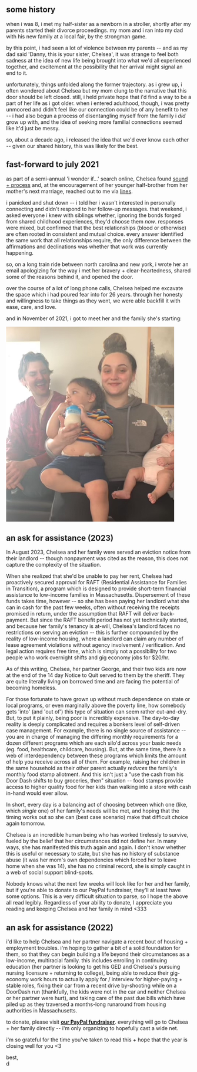 ## some history

when i was 8, i met my half-sister as a newborn in a stroller, shortly after my parents started their divorce proceedings. my mom and i ran into my dad with his new family at a local fair, by the strongman game.

by this point, i had seen a lot of violence between my parents -- and as my dad said 'Danny, this is your sister, Chelsea', it was strange to feel both sadness at the idea of new life being brought into what we'd all experienced together, and excitement at the possibility that her arrival might signal an end to it.
 
unfortunately, things unfolded along the former trajectory. as i grew up, i often wondered about Chelsea but my mom clung to the narrative that this door should be left closed. still, i held private hope that i'd find a way to be a part of her life as i got older. when i entered adulthood, though, i was pretty unmoored and didn't feel like our connection could be of any benefit to her -- i had also begun a process of disentangling myself from the family i *did* grow up with, and the idea of seeking more familial connections seemed like it'd just be messy.

so, about a decade ago, i released the idea that we'd ever know each other -- given our shared history, this was likely for the best.
 
## fast-forward to july 2021

as part of a semi-annual 'i wonder if...' search online, Chelsea found [sound + process](https://soundcloud.com/sound-and-process) and, at the encouragement of her younger half-brother from her mother's next marriage, reached out to me via [lines](https://llllllll.co).
 
i panicked and shut down -- i told her i wasn't interested in personally connecting and didn't respond to her follow-up messages. that weekend, i asked everyone i knew with siblings whether, ignoring the bonds forged from shared childhood experiences, they'd choose them *now*. responses were mixed, but confirmed that the best relationships (blood or otherwise) are often rooted in consistent and mutual choice. every answer identified the same work that all relationships require, the only difference between the affirmations and declinations was whether that work was currently happening.

so, on a long train ride between north carolina and new york, i wrote her an email apologizing for the way i met her bravery + clear-heartedness, shared some of the reasons behind it, and opened the door.
 
over the course of a lot of long phone calls, Chelsea helped me excavate the space which i had poured fear into for 26 years. through her honesty and willingness to take things as they went, we were able backfill it with ease, care, and love.

and in November of 2021, i got to meet her and the family she's starting:

![](/images/chelsea.jpg)

## an ask for assistance (2023)

In August 2023, Chelsea and her family were served an eviction notice from their landlord -- though nonpayment was cited as the reason, this does not capture the complexity of the situation.

When she realized that she'd be unable to pay her rent, Chelsea had proactively secured approval for RAFT (Residential Assistance for Families in Transition), a program which is designed to provide short-term financial assistance to low-income families in Massachusetts. Dispersement of these funds takes time, however -- so she has been paying her landlord what she can in cash for the past few weeks, often without receiving the receipts promised in return, under the assumption that RAFT will deliver back-payment. But since the RAFT benefit period has not yet technically started, and because her family's tenancy is at-will, Chelsea's landlord faces no restrictions on serving an eviction -- this is further compounded by the reality of low-income housing, where a landlord can claim any number of lease agreement violations without agency involvement / verification. And legal action requires free time, which is simply not a possibility for two people who work overnight shifts and gig economy jobs for $20/hr.

As of this writing, Chelsea, her partner George, and their two kids are now at the end of the 14 day Notice to Quit served to them by the sheriff. They are quite literally living on borrowed time and are facing the potential of becoming homeless.

For those fortunate to have grown up without much dependence on state or local programs, or even marginally above the poverty line, how somebody gets 'into' (and 'out of') this type of situation can seem rather cut-and-dry. But, to put it plainly, being poor is incredibly expensive. The day-to-day reality is deeply complicated and requires a bonkers level of self-driven case management. For example, there is no single source of assistance -- you are in charge of managing the differing monthly requirements for a dozen different programs which are each silo'd across your basic needs (eg. food, healthcare, childcare, housing). But, at the same time, there *is* a web of interdependency between these programs which limits the amount of help you receive across all of them. For example, raising her children in the same household as their other parent actually *reduces* the family's monthly food stamp allotment. And this isn't just a "use the cash from his Door Dash shifts to buy groceries, then" situation -- food stamps provide access to higher quality food for her kids than walking into a store with cash in-hand would ever allow.

In short, every day is a balancing act of choosing between which one (like, which _single_ one) of her family's needs will be met, and hoping that the timing works out so she can (best case scenario) make that difficult choice again tomorrow.

Chelsea is an incredible human being who has worked tirelessly to survive, fueled by the belief that her circumstances did not define her. In many ways, she has manifested this truth again and again. I don't know whether this is useful or necessary to state, but she has no history of substance abuse (it was her mom's own dependencies which forced her to leave home when she was 14), she has no criminal record, she is simply caught in a web of social support blind-spots.

Nobody knows what the next few weeks will look like for her and her family, but if you're able to donate to our PayPal fundraiser, they'll at least have some options. This is a very difficult situation to parse, so I hope the above all read legibly. Regardless of your ability to donate, I appreciate you reading and keeping Chelsea and her family in mind <333

## an ask for assistance (2022)

i'd like to help Chelsea and her partner navigate a recent bout of housing + employment troubles. i'm hoping to gather a bit of a solid foundation for them, so that they can begin building a life beyond their circumstances as a low-income, multiracial family. this includes enrolling in continuing education (her partner is looking to get his GED and Chelsea's pursuing nursing licensure + returning to college), being able to reduce their gig-economy work hours to actually apply for / interview for higher-paying + stable roles, fixing their car from a recent drive by-shooting while on a DoorDash run (thankfully, the kids were not in the car and neither Chelsea or her partner were hurt), and taking care of the past due bills which have piled up as they traversed a months-long runaround from housing authorities in Massachusetts.

to donate, please visit **[our PayPal fundraiser](https://www.paypal.com/pools/c/8Pq78ikUnZ)**. everything will go to Chelsea + her family directly -- i'm only organizing to hopefully cast a wide net.

i'm so grateful for the time you've taken to read this + hope that the year is closing well for you <3

best,  
d